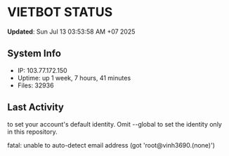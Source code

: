 # VIETBOT STATUS
**Updated**: Sun Jul 13 03:53:58 AM +07 2025

## System Info
- IP: 103.77.172.150
- Uptime: up 1 week, 7 hours, 41 minutes
- Files: 32936

## Last Activity

to set your account's default identity.
Omit --global to set the identity only in this repository.

fatal: unable to auto-detect email address (got 'root@vinh3690.(none)')
